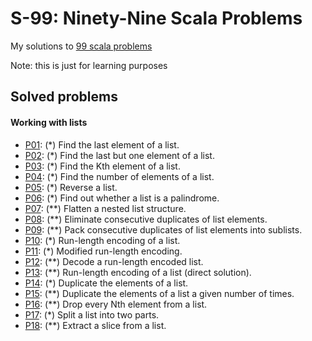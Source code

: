 # S-99: Ninety-Nine Scala Problems

My solutions to [99 scala problems](http://aperiodic.net/phil/scala/s-99)

Note: this is just for learning purposes

## Solved problems

#### Working with lists
- [P01](src/main/scala/pl/ayeo/s99/P01.scala): (*) Find the last element of a list.
- [P02](src/main/scala/pl/ayeo/s99/P02.scala): (*) Find the last but one element of a list.
- [P03](src/main/scala/pl/ayeo/s99/P03.scala): (*) Find the Kth element of a list.
- [P04](src/main/scala/pl/ayeo/s99/P04.scala): (*) Find the number of elements of a list.
- [P05](src/main/scala/pl/ayeo/s99/P05.scala): (*) Reverse a list.
- [P06](src/main/scala/pl/ayeo/s99/P06.scala): (*) Find out whether a list is a palindrome.
- [P07](src/main/scala/pl/ayeo/s99/P07.scala): (**) Flatten a nested list structure.
- [P08](src/main/scala/pl/ayeo/s99/P08.scala): (**) Eliminate consecutive duplicates of list elements.
- [P09](src/main/scala/pl/ayeo/s99/P09.scala): (**) Pack consecutive duplicates of list elements into sublists.
- [P10](src/main/scala/pl/ayeo/s99/P10.scala): (*) Run-length encoding of a list.
- [P11](src/main/scala/pl/ayeo/s99/P11.scala): (*) Modified run-length encoding.
- [P12](src/main/scala/pl/ayeo/s99/P12.scala): (**) Decode a run-length encoded list.
- [P13](src/main/scala/pl/ayeo/s99/P13.scala): (**) Run-length encoding of a list (direct solution).
- [P14](src/main/scala/pl/ayeo/s99/P14.scala): (*) Duplicate the elements of a list.
- [P15](src/main/scala/pl/ayeo/s99/P15.scala): (**) Duplicate the elements of a list a given number of times.
- [P16](src/main/scala/pl/ayeo/s99/P16.scala): (**) Drop every Nth element from a list.
- [P17](src/main/scala/pl/ayeo/s99/P17.scala): (*) Split a list into two parts.
- [P18](src/main/scala/pl/ayeo/s99/P18.scala): (**) Extract a slice from a list.